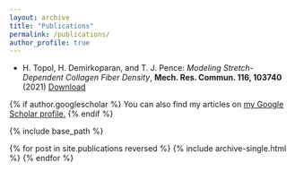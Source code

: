 ```yaml
---
layout: archive
title: "Publications"
permalink: /publications/
author_profile: true
---
```


* H. Topol, H. Demirkoparan, and T. J. Pence: _Modeling Stretch-Dependent Collagen Fiber Density_, **Mech. Res. Commun. 116, 103740** (2021) [Download](https://doi.org/10.1016/j.mechrescom.2021.103740)

{% if author.googlescholar %}
  You can also find my articles on <u><a href="{{author.googlescholar}}">my Google Scholar profile</a>.</u>
{% endif %}

{% include base_path %}

{% for post in site.publications reversed %}
  {% include archive-single.html %}
{% endfor %}
